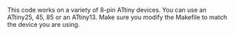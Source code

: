 This code works on a variety of 8-pin ATtiny devices. You can use an ATtiny25, 45, 85 or an ATtiny13. Make sure you modify the Makefile to match the device you are using.